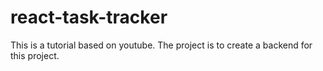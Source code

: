 # react-task-tracker
This is a tutorial based on youtube. The project is to create a backend for this project.
